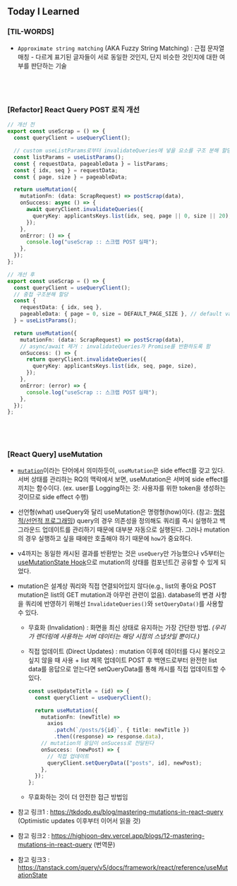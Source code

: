 ## Today I Learned

### [TIL-WORDS]

- `Approximate string matching` (AKA Fuzzy String Matching) : 근접 문자열 매칭 - 다르게 표기된 글자들이 서로 동일한 것인지, 단지 비슷한 것인지에 대한 여부를 판단하는 기술

## <br />

### [Refactor] React Query POST 로직 개선

```ts
// 개선 전
export const useScrap = () => {
  const queryClient = useQueryClient();

  // custom useListParams로부터 invalidateQueries에 넣을 요소를 구조 분해 할당 중
  const listParams = useListParams();
  const { requestData, pageableData } = listParams;
  const { idx, seq } = requestData;
  const { page, size } = pageableData;

  return useMutation({
    mutationFn: (data: ScrapRequest) => postScrap(data),
    onSuccess: async () => {
      await queryClient.invalidateQueries({
        queryKey: applicantsKeys.list(idx, seq, page || 0, size || 20),
      });
    },
    onError: () => {
      console.log("useScrap :: 스크랩 POST 실패");
    },
  });
};
```

```ts
// 개선 후
export const useScrap = () => {
  const queryClient = useQueryClient();
  // 중첩 구조분해 할당
  const {
    requestData: { idx, seq },
    pageableData: { page = 0, size = DEFAULT_PAGE_SIZE }, // default value는 상수화
  } = useListParams();

  return useMutation({
    mutationFn: (data: ScrapRequest) => postScrap(data),
    // async/await 제거 : invalidateQueries가 Promise를 반환하도록 함
    onSuccess: () => {
      return queryClient.invalidateQueries({
        queryKey: applicantsKeys.list(idx, seq, page, size),
      });
    },
    onError: (error) => {
      console.log("useScrap :: 스크랩 POST 실패");
    },
  });
};
```

## <br />

### [React Query] useMutation

- [`mutation`](../2407/240704.md#TIL-WORDS)이라는 단어에서 의미하듯이, `useMutation`은 side effect를 갖고 있다. 서버 상태를 관리하는 RQ의 맥락에서 보면, useMutation은 서버에 side effect를 끼치는 함수이다. (ex. user를 Logging하는 것: 사용자를 위한 token을 생성하는 것이므로 side effect 수행)

- 선언형(what) useQuery와 달리 useMutation은 명령형(how)이다. (참고: [명령적/선언적 프로그래밍](../2407/240704.md#programming-imperative명령적-vs-declarative선언적-프로그래밍)) query의 경우 의존성을 정의해도 쿼리를 즉시 실행하고 백그라운드 업데이트를 관리하기 때문에 대부분 자동으로 실행된다. 그러나 mutation의 경우 실행하고 싶을 때에만 호출해야 하기 때문에 `how`가 중요하다.

- v4까지는 동일한 캐시된 결과를 반환받는 것은 `useQuery`만 가능했으나 v5부터는 [useMutationState Hook](https://tanstack.com/query/v5/docs/framework/react/reference/useMutationState)으로 mutation의 상태를 컴포넌트간 공유할 수 있게 되었다.

- mutation은 설계상 쿼리와 직접 연결되어있지 않다(e.g., list의 좋아요 POST mutation은 list의 GET mutation과 아무런 관련이 없음). database의 변경 사항을 쿼리에 반영하기 위해선 `InvalidateQueries()`와 `setQueryData()`를 사용할 수 있다.

  - 무효화 (Invalidation) : 화면을 최신 상태로 유지하는 가장 간단한 방법. <i>(우리가 렌더링에 사용하는 서버 데이터는 해당 시점의 스냅샷일 뿐이다.)</i>
  - 직접 업데이트 (Direct Updates) : mutation 이후에 데이터를 다시 불러오고 싶지 않을 때 사용 + list 제목 업데이트 POST 후 백엔드로부터 완전한 list data를 응답으로 얻는다면 setQueryData를 통해 캐시를 직접 업데이트할 수 있다.

    ```ts
    const useUpdateTitle = (id) => {
      const queryClient = useQueryClient();

      return useMutation({
        mutationFn: (newTitle) =>
          axios
            .patch(`/posts/${id}`, { title: newTitle })
            .then((response) => response.data),
        // mutation의 응답이 onSucess로 전달된다
        onSuccess: (newPost) => {
          // 직접 업데이트
          queryClient.setQueryData(["posts", id], newPost);
        },
      });
    };
    ```

  - 무효화하는 것이 더 안전한 접근 방법임

- 참고 링크1 : https://tkdodo.eu/blog/mastering-mutations-in-react-query (Optimistic updates 이후부터 이어서 읽을 것)
- 참고 링크2 : https://highjoon-dev.vercel.app/blogs/12-mastering-mutations-in-react-query (번역문)
- 참고 링크3 : https://tanstack.com/query/v5/docs/framework/react/reference/useMutationState

## <br />
